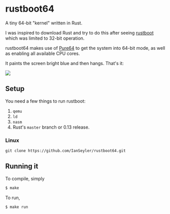# rustboot64

A tiny 64-bit "kernel" written in Rust.

I was inspired to download Rust and try to do this after seeing [rustboot](https://github.com/charliesome/rustboot) which was limited to 32-bit operation.

rustboot64 makes use of [Pure64](https://github.com/returninfinity/pure64) to get the system into 64-bit mode, as well as enabling all available CPU cores.

It paints the screen bright blue and then hangs. That's it:

![](http://i.imgur.com/FGGnUJ2.png)

## Setup

You need a few things to run rustboot:

1. `qemu`
2. `ld`
3. `nasm`
4. Rust's `master` branch or 0.13 release.

### Linux

	git clone https://github.com/IanSeyler/rustboot64.git

## Running it

To compile, simply

```bash
$ make
```

To run,

```bash
$ make run
```
